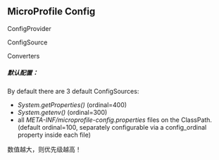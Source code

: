 ## MicroProfile Config



ConfigProvider

ConfigSource

Converters





##### 默认配置：

By default there are 3 default ConfigSources:

* _System.getProperties()_ (ordinal=400)
* _System.getenv()_ (ordinal=300)
* all _META-INF/microprofile-config.properties_ files on the ClassPath.
  (default ordinal=100, separately configurable via a config_ordinal property inside each file)

数值越大，则优先级越高！

